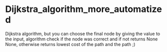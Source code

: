 # Dijkstra_algorithm_more_automatized
Dijkstra algorithm, but you can choose the final node by giving the value to the input, algorithm check if the node was correct and if not returns None None, otherwise returns lowest cost of the path and the path ;)
